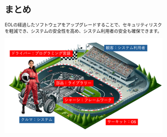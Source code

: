  # まとめ

EOLの経過したソフトウェアをアップグレードすることで、セキュリティリスクを軽減でき、システムの安全性を高め、システム利用者の安全も確保できます。

![イラスト4](/images/image12.png)



